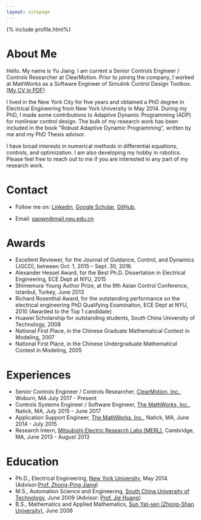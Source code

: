 ```yaml
---
layout: sitepage
---
```


[comment]: # (Insert my picture)
{% include profile.html%}

[comment]: # (Insert my resume below)

# About Me
Hello. My name is Yu Jiang. I am current a Senior Controls Engineer / Controls Researcher at ClearMotion. Prior to joining the company, I worked at MathWorks as a Software Engineer of Simulink Control Design Toolbox.  [[My CV in PDF]]({{site.url}}/YuJiangCV.pdf) 

I lived in the New York City for five years and
obtained a PhD degree in Electrical Engineering from New York University in May 2014.
During my PhD, I made some contributions to Adaptive Dynamic Programming (ADP)
for nonlinear control design. The bulk of my research work has been
included in the book "Robust Adaptive Dynamic Programming", written by me and my
PhD Thesis advisor.

I have broad interests in numerical methods in differential equations,
controls, and optimization. I am also developing my hobby in robotics. Please feel
free to reach out to me if you are interested in any part of my research work.

# Contact
* Follow me on:
[Linkedin](http://www.linkedin.com/in/yujiang26),
[Google Scholar](http://scholar.google.com/citations?user=QYanTRsAAAAJ),
[GitHub](https://github.com/yu-jiang/),

* Email: gaown@mail.neu.edu.cn

# Awards
* Excellent Reviewer, for the Journal of Guidance, Control, and Dynamics (JGCD), between Oct. 1, 2015 – Sept. 30, 2016.
* Alexander Hessel Award, for the Best Ph.D. Dissertation in Electrical Engineering, ECE Dept at NYU, 2015
* Shimemura Young Author Prize, at the 9th Asian Control Conference, Istanbul, Turkey, June 2013
* Richard Rosenthal Award, for the outstanding performance on the electrical engineering PhD Qualifying Examination, ECE Dept at NYU, 2010 (Awarded to the Top 1 candidate)
* Huawei Scholarship for outstanding students, South China University of Technology, 2008
* National First Place, in the Chinese Graduate Mathematical Contest in Modeling, 2007
* National First Place, in the Chinese Undergraduate Mathematical Contest in Modeling, 2005


# Experiences
* Senior Controls Engineer / Controls Researcher,  <a href="http://www.clearmotion.com">ClearMotion, Inc.</a>, Woburn, MA July 2017 - Present
* Controls Systems Engineer / Software Engineer, <a href="http://www.mathworks.com">The MathWorks, Inc.</a>, Natick, MA, July 2015 - June 2017
* Application Support Engineer, <a href="http://www.mathworks.com">The MathWorks, Inc.</a>, Natick, MA, June 2014 - July 2015
* Research Intern, <a href="http://www.merl.com">Mitsubishi Electric Research Labs (MERL)</a>, Cambridge, MA, June 2013 - August 2013

# Education
* Ph.D., Electrical Engineering, <a href="http://www.nyu.edu">New York University</a>, May 2014. (Advisor:<a href="http://engineering.nyu.edu/people/zhong-ping-jiang">Prof. Zhong-Ping Jiang</a>)
* M.S., Automation Science and Engineering, <a href="http://www.scut.edu.cn/">South China University of Technology</a>, June 2009 (Advisor: <a href="http://www.mae.cuhk.edu.hk/%7Ejhuang/">Prof. Jie Huang</a>)
* B.S., Mathematics and Applied Mathematics, <a href="http://www.sysu.edu.cn">Sun Yat-sen (Zhong-Shan University)</a>, June 2006
